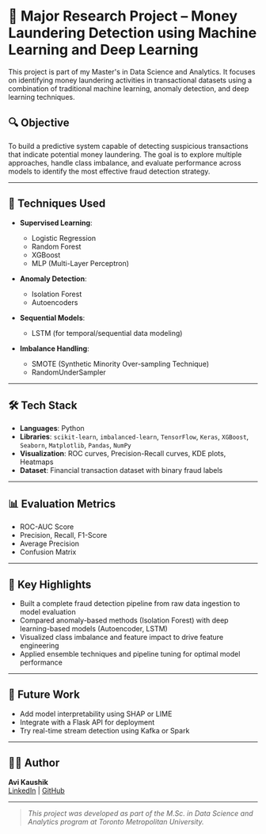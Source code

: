 # 💼 Major Research Project – Money Laundering Detection using Machine Learning and Deep Learning

This project is part of my Master's in Data Science and Analytics. It focuses on identifying money laundering activities in transactional datasets using a combination of traditional machine learning, anomaly detection, and deep learning techniques.

## 🔍 Objective

To build a predictive system capable of detecting suspicious transactions that indicate potential money laundering. The goal is to explore multiple approaches, handle class imbalance, and evaluate performance across models to identify the most effective fraud detection strategy.

---

## 🧠 Techniques Used

- **Supervised Learning**:  
  - Logistic Regression  
  - Random Forest  
  - XGBoost  
  - MLP (Multi-Layer Perceptron)

- **Anomaly Detection**:  
  - Isolation Forest  
  - Autoencoders

- **Sequential Models**:  
  - LSTM (for temporal/sequential data modeling)

- **Imbalance Handling**:  
  - SMOTE (Synthetic Minority Over-sampling Technique)  
  - RandomUnderSampler

---

## 🛠 Tech Stack

- **Languages**: Python  
- **Libraries**: `scikit-learn`, `imbalanced-learn`, `TensorFlow`, `Keras`, `XGBoost`, `Seaborn`, `Matplotlib`, `Pandas`, `NumPy`  
- **Visualization**: ROC curves, Precision-Recall curves, KDE plots, Heatmaps  
- **Dataset**: Financial transaction dataset with binary fraud labels

---

## 📊 Evaluation Metrics

- ROC-AUC Score  
- Precision, Recall, F1-Score  
- Average Precision  
- Confusion Matrix

---
## 🚀 Key Highlights

- Built a complete fraud detection pipeline from raw data ingestion to model evaluation
- Compared anomaly-based methods (Isolation Forest) with deep learning-based models (Autoencoder, LSTM)
- Visualized class imbalance and feature impact to drive feature engineering
- Applied ensemble techniques and pipeline tuning for optimal model performance

---

## 📌 Future Work

- Add model interpretability using SHAP or LIME  
- Integrate with a Flask API for deployment  
- Try real-time stream detection using Kafka or Spark

---

## 🧑‍💻 Author

**Avi Kaushik**  
[LinkedIn](https://www.linkedin.com/in/avi-kaushik-6a735b1b7/) | [GitHub](https://github.com/avikaushik282)

---

> *This project was developed as part of the M.Sc. in Data Science and Analytics program at Toronto Metropolitan University.*

